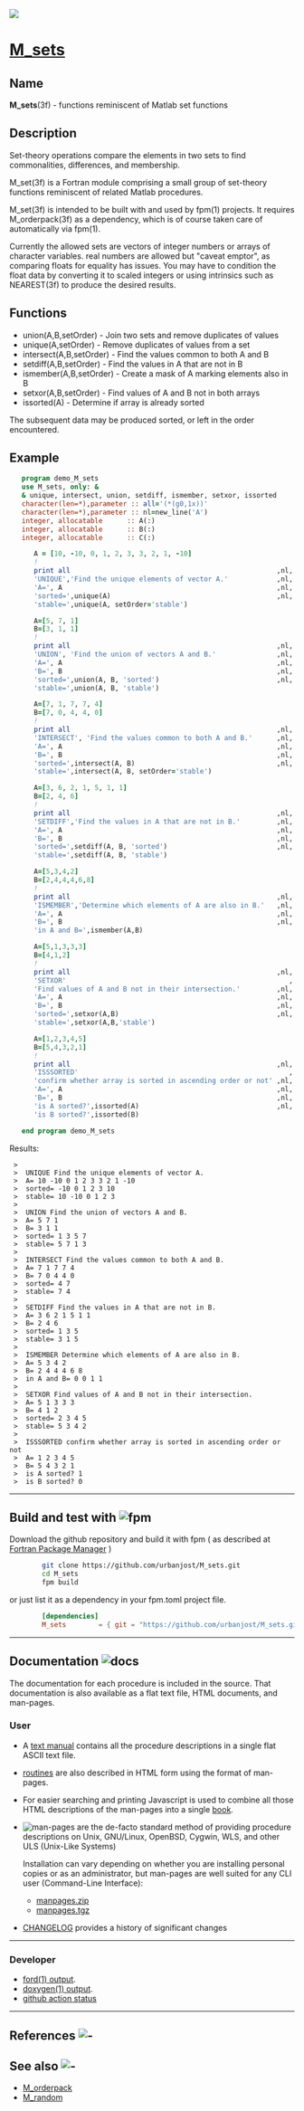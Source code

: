 [![](docs/images/venn_little.gif)](https://urbanjost.github.io/M_sets/fpm-ford/index.html)
# [M_sets](https://urbanjost.github.io/M_sets/man3.html)

## Name
   **M_sets**(3f) - functions reminiscent of Matlab set functions

## Description

Set-theory operations compare the elements in two sets to find
commonalities, differences, and membership.

M_set(3f) is a Fortran module comprising a small group of set-theory
functions reminiscent of related Matlab procedures.

M_set(3f) is intended to be built with and used by fpm(1) projects.
It requires M_orderpack(3f) as a dependency, which is of course
taken care of automatically via fpm(1).

Currently the allowed sets are vectors of integer numbers or arrays
of character variables. real numbers are allowed but "caveat emptor",
as comparing floats for equality has issues. You may have to condition
the float data by converting it to scaled integers or using intrinsics
such as NEAREST(3f) to produce the desired results.

<!--
M_sets(3f) basically uses some simple calls to the M_orderpack(3f)
module that make loose use of memory allocation and space, but are
adequate for the vast majority of cases.
-->

## Functions
 + union(A,B,setOrder)     - Join two sets and remove duplicates of values
 + unique(A,setOrder)      - Remove duplicates of values from a set
 + intersect(A,B,setOrder) - Find the values common to both A and B
 + setdiff(A,B,setOrder)   - Find the values in A that are not in B
 + ismember(A,B,setOrder)  - Create a mask of A marking elements also in B
 + setxor(A,B,setOrder)    - Find values of A and B not in both arrays
 + issorted(A)             - Determine if array is already sorted

 The subsequent data may be produced sorted, or left in the order
 encountered.

## Example

```fortran
   program demo_M_sets
   use M_sets, only: &
   & unique, intersect, union, setdiff, ismember, setxor, issorted
   character(len=*),parameter :: all='(*(g0,1x))'
   character(len=*),parameter :: nl=new_line('A')
   integer, allocatable      :: A(:)
   integer, allocatable      :: B(:)
   integer, allocatable      :: C(:)

      A = [10, -10, 0, 1, 2, 3, 3, 2, 1, -10]
      !
      print all                                                   ,nl, &
      'UNIQUE','Find the unique elements of vector A.'            ,nl, &
      'A=', A                                                     ,nl, &
      'sorted=',unique(A)                                         ,nl, &
      'stable=',unique(A, setOrder='stable')

      A=[5, 7, 1]
      B=[3, 1, 1]
      !
      print all                                                   ,nl, &
      'UNION', 'Find the union of vectors A and B.'               ,nl, &
      'A=', A                                                     ,nl, &
      'B=', B                                                     ,nl, &
      'sorted=',union(A, B, 'sorted')                             ,nl, &
      'stable=',union(A, B, 'stable')

      A=[7, 1, 7, 7, 4]
      B=[7, 0, 4, 4, 0]
      !
      print all                                                   ,nl, &
      'INTERSECT', 'Find the values common to both A and B.'      ,nl, &
      'A=', A                                                     ,nl, &
      'B=', B                                                     ,nl, &
      'sorted=',intersect(A, B)                                   ,nl, &
      'stable=',intersect(A, B, setOrder='stable')

      A=[3, 6, 2, 1, 5, 1, 1]
      B=[2, 4, 6]
      !
      print all                                                   ,nl, &
      'SETDIFF','Find the values in A that are not in B.'         ,nl, &
      'A=', A                                                     ,nl, &
      'B=', B                                                     ,nl, &
      'sorted=',setdiff(A, B, 'sorted')                           ,nl, &
      'stable=',setdiff(A, B, 'stable')

      A=[5,3,4,2]
      B=[2,4,4,4,6,8]
      !
      print all                                                   ,nl, &
      'ISMEMBER','Determine which elements of A are also in B.'   ,nl, &
      'A=', A                                                     ,nl, &
      'B=', B                                                     ,nl, &
      'in A and B=',ismember(A,B)

      A=[5,1,3,3,3]
      B=[4,1,2]
      !
      print all                                                   ,nl, &
      'SETXOR'                                                       , &
      'Find values of A and B not in their intersection.'         ,nl, &
      'A=', A                                                     ,nl, &
      'B=', B                                                     ,nl, &
      'sorted=',setxor(A,B)                                       ,nl, &
      'stable=',setxor(A,B,'stable')

      A=[1,2,3,4,5]
      B=[5,4,3,2,1]
      !
      print all                                                   ,nl, &
      'ISSSORTED'                                                    , &
      'confirm whether array is sorted in ascending order or not' ,nl, &
      'A=', A                                                     ,nl, &
      'B=', B                                                     ,nl, &
      'is A sorted?',issorted(A)                                  ,nl, &
      'is B sorted?',issorted(B)

   end program demo_M_sets
```
<!--
123456789 123456789 123456789 123456789 123456789 123456789 123456789 123456789
-->

Results:
```text
 >
 >  UNIQUE Find the unique elements of vector A.
 >  A= 10 -10 0 1 2 3 3 2 1 -10
 >  sorted= -10 0 1 2 3 10
 >  stable= 10 -10 0 1 2 3
 >
 >  UNION Find the union of vectors A and B.
 >  A= 5 7 1
 >  B= 3 1 1
 >  sorted= 1 3 5 7
 >  stable= 5 7 1 3
 >
 >  INTERSECT Find the values common to both A and B.
 >  A= 7 1 7 7 4
 >  B= 7 0 4 4 0
 >  sorted= 4 7
 >  stable= 7 4
 >
 >  SETDIFF Find the values in A that are not in B.
 >  A= 3 6 2 1 5 1 1
 >  B= 2 4 6
 >  sorted= 1 3 5
 >  stable= 3 1 5
 >
 >  ISMEMBER Determine which elements of A are also in B.
 >  A= 5 3 4 2
 >  B= 2 4 4 4 6 8
 >  in A and B= 0 0 1 1
 >
 >  SETXOR Find values of A and B not in their intersection.
 >  A= 5 1 3 3 3
 >  B= 4 1 2
 >  sorted= 2 3 4 5
 >  stable= 5 3 4 2
 >
 >  ISSSORTED confirm whether array is sorted in ascending order or not
 >  A= 1 2 3 4 5
 >  B= 5 4 3 2 1
 >  is A sorted? 1
 >  is B sorted? 0
```
<!--
## Building the module using make![gmake](docs/images/gnu.gif)

This will compile the Fortran module and basic example programs that exercise the routines:

```bash
     git clone https://github.com/urbanjost/M_sets.git

     cd M_sets/src
     # change Makefile if not using one of the listed compilers

     # for gfortran
     make clean
     make gfortran

     # for ifort
     make clean
     make ifort

     # for nvfortran
     make clean
     make nvfortran
```
   Note that to specifically get release 2.0.0 you would use
```bash
     git clone --branch 2.0.0 https://github.com/urbanjost/M_sets.git
```
-->

---
## Build and test with ![fpm](docs/images/fpm_logo.gif)

   Download the github repository and build it with fpm ( as described at
   [Fortran Package Manager](https://github.com/fortran-lang/fpm) )
```bash
        git clone https://github.com/urbanjost/M_sets.git
        cd M_sets
        fpm build
```

   or just list it as a dependency in your fpm.toml project file.

```toml
        [dependencies]
        M_sets        = { git = "https://github.com/urbanjost/M_sets.git" }
```
---
## Documentation ![docs](docs/images/docs.gif)

The documentation for each procedure is included in the source.
That documentation is also available as a flat text file, HTML
documents, and man-pages.

### User
   - A [text manual](https://urbanjost.github.io/M_sets/manual.txt)
     contains all the procedure descriptions in a single flat ASCII
     text file.

   - [routines](https://urbanjost.github.io/M_sets/man3.html)
     are also described in HTML form using the format of man-pages.
<!--
     and [programs](https://urbanjost.github.io/M_sets/man1.html)
-->
   - For easier searching and printing Javascript is used to combine
     all those HTML descriptions of the man-pages into a single
     [book](https://urbanjost.github.io/M_sets/BOOK_M_sets.html).

   - ![man-pages](docs/images/manpages.gif) are the de-facto standard
     method of providing procedure descriptions on Unix, GNU/Linux,
     OpenBSD, Cygwin, WLS, and other ULS (Unix-Like Systems)

     Installation can vary depending on whether you are installing
     personal copies or as an administrator, but man-pages are well suited
     for any CLI user (Command-Line Interface):

      + [manpages.zip](https://urbanjost.github.io/M_sets/manpages.zip)
      + [manpages.tgz](https://urbanjost.github.io/M_sets/manpages.tgz)

   - [CHANGELOG](docs/CHANGELOG.md) provides a history of significant changes
---
### Developer
   - [ford(1) output](https://urbanjost.github.io/M_sets/fpm-ford/index.html).
   - [doxygen(1) output](https://urbanjost.github.io/M_sets/doxygen_out/html/index.html).
   - [github action status](docs/STATUS.md)
---

## References ![-](docs/images/ref.gif)

## See also ![-](docs/images/demos.gif)
   * [M_orderpack](https://github.com/urbanjost/M_orderpack)
   * [M_random](https://github.com/urbanjost/M_random)
